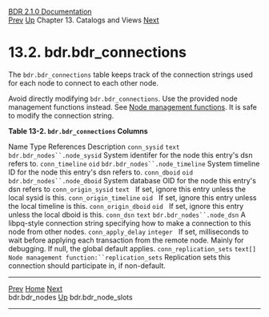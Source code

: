   [BDR 2.1.0 Documentation](README.md)                                                                                                       
  [Prev](catalog-bdr-nodes.md "bdr.bdr_nodes")   [Up](catalogs-views.md)    Chapter 13. Catalogs and Views    [Next](catalog-bdr-node-slots.md "bdr.bdr_node_slots")  


# 13.2. bdr.bdr_connections

The `bdr.bdr_connections` table keeps track of the connection
strings used for each node to connect to each other node.

Avoid directly modifying `bdr.bdr_connections`. Use the
provided node management functions instead. See [Node management
functions](functions-node-mgmt.md). It is safe to modify the
connection string.


**Table 13-2. `bdr.bdr_connections` Columns**

  Name                                     Type               References                                                                 Description
  `conn_sysid`               `text`      `bdr.bdr_nodes``.node_sysid`                    System identifer for the node this entry\'s dsn refers to.
  `conn_timeline`            `oid`       `bdr.bdr_nodes``.node_timeline`                 System timeline ID for the node this entry\'s dsn refers to.
  `conn_dboid`               `oid`       `bdr.bdr_nodes``.node_dboid`                    System database OID for the node this entry\'s dsn refers to
  `conn_origin_sysid`        `text`                                                                                 If set, ignore this entry unless the local sysid is this.
  `conn_origin_timeline`     `oid`                                                                                  If set, ignore this entry unless the local timeline is this.
  `conn_origin_dboid`        `oid`                                                                                  If set, ignore this entry unless the local dboid is this.
  `conn_dsn`                 `text`      `bdr.bdr_nodes``.node_dsn`                A libpq-style connection string specifying how to make a connection to this node from other nodes.
  `conn_apply_delay`         `integer`                                                                              If set, milliseconds to wait before applying each transaction from the remote node. Mainly for debugging. If null, the global default applies.
  `conn_replication_sets`    `text[]`    `Node management function:``replication_sets`   Replication sets this connection should participate in, if non-default.



  ----------------------------------------------- ------------------------------------------ ----------------------------------------------------
  [Prev](catalog-bdr-nodes.md)       [Home](README.md)        [Next](catalog-bdr-node-slots.md)  
  bdr.bdr_nodes                                    [Up](catalogs-views.md)                                    bdr.bdr_node_slots
  ----------------------------------------------- ------------------------------------------ ----------------------------------------------------
